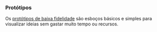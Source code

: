 ### **Protótipos**

Os [protótipos de baixa fidelidade]() são esboços básicos e simples para visualizar ideias sem gastar muito tempo ou recursos.

